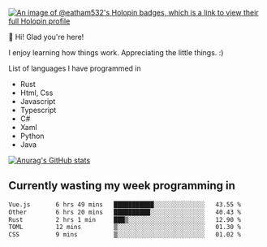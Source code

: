 [![An image of @eatham532's Holopin badges, which is a link to view their full Holopin profile](https://holopin.me/eatham532)](https://holopin.io/@eatham532)


👋 Hi! Glad you're here!

I enjoy learning how things work. Appreciating the little things. :)


List of languages I have programmed in
- Rust
- Html, Css
- Javascript
- Typescript
- C#
- Xaml
- Python
- Java

[![Anurag's GitHub stats](https://github-readme-stats.vercel.app/api?username=Eatham532&theme=dark)](https://github.com/anuraghazra/github-readme-stats)


## Currently wasting my week programming in
<!--START_SECTION:waka-->

```txt
Vue.js       6 hrs 49 mins   ███████████░░░░░░░░░░░░░░   43.55 %
Other        6 hrs 20 mins   ██████████░░░░░░░░░░░░░░░   40.43 %
Rust         2 hrs 1 min     ███▒░░░░░░░░░░░░░░░░░░░░░   12.90 %
TOML         12 mins         ▒░░░░░░░░░░░░░░░░░░░░░░░░   01.30 %
CSS          9 mins          ▒░░░░░░░░░░░░░░░░░░░░░░░░   01.02 %
```

<!--END_SECTION:waka-->
